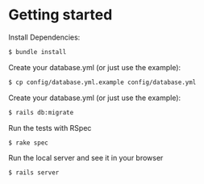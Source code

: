 # Getting started
Install Dependencies:
```sh
$ bundle install
```

Create your database.yml (or just use the example):
```sh
$ cp config/database.yml.example config/database.yml
```

Create your database.yml (or just use the example):
```sh
$ rails db:migrate
```

Run the tests with RSpec
```sh
$ rake spec
```

Run the local server and see it in your browser
```sh
$ rails server
```

